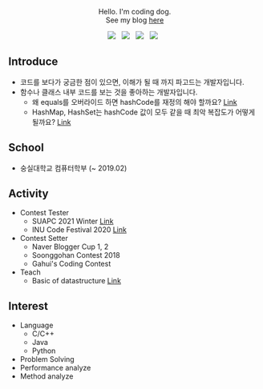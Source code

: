 <p align="center">Hello. I'm coding dog. <br>
  See my blog <a href="https://codingdog.tistory.com"> here </a> </p>
<p align="center">
  <img src="https://img.shields.io/badge/c++-00599C?style=flat-square&logo=c%2B%2B&logoColor=white"/> &nbsp 
  <img src="https://img.shields.io/badge/Java-007396?style=flat-square&logo=Java&logoColor=white"/> &nbsp
  <img src="https://img.shields.io/badge/Python-3776AB?style=flat-square&logo=Python&logoColor=white"/> &nbsp
  <img src="https://img.shields.io/badge/MySQL-4479A1?style=flat-square&logo=MySQL&logoColor=white"/> &nbsp 
</p>

## Introduce
 * 코드를 보다가 궁금한 점이 있으면, 이해가 될 때 까지 파고드는 개발자입니다.
 * 함수나 클래스 내부 코드를 보는 것을 좋아하는 개발자입니다.
   * 왜 equals를 오버라이드 하면 hashCode를 재정의 해야 할까요? [Link](https://codingdog.tistory.com/211)
   * HashMap, HashSet는 hashCode 값이 모두 같을 때 최악 복잡도가 어떻게 될까요? [Link](https://codingdog.tistory.com/216)

## School
 * 숭실대학교 컴퓨터학부 (~ 2019.02)

## Activity
 * Contest Tester
   * SUAPC 2021 Winter [Link](https://icpc-sinchon.io/suapc)
   * INU Code Festival 2020 [Link](https://www.acmicpc.net/contest/view/572)
 * Contest Setter
   * Naver Blogger Cup 1, 2
   * Soonggohan Contest 2018
   * Gahui's Coding Contest
 * Teach
   * Basic of datastructure [Link](https://docs.google.com/presentation/d/1zQQrxi21ipvyyssOchDFPGhcH1AO2bfQgbWqmFrHW0U/edit?usp=sharing)

## Interest
 * Language
   * C/C++
   * Java
   * Python
 * Problem Solving
 * Performance analyze
 * Method analyze
